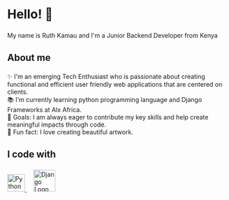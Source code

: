 <h1 align="left">Hello! 👋 </h1>

###

<p align="left">My name is Ruth Kamau and I'm a Junior Backend Developer from Kenya </p>

###

<h2 align="left">About me</h2>

###

<p align="left">✨ I'm an emerging Tech Enthusiast who is passionate about creating functional and efficient user friendly web applications that are centered on clients.<br>📚 I'm currently learning python programming language and Django Frameworks at Alx Africa.<br>🎯 Goals: I am always eager to contribute my key skills and help create meaningful impacts through code.<br>🎲 Fun fact: I love creating beautiful artwork.</p>

###

<h2 align="left">I code with</h2>

###

<div align="left">
  <a href="https://www.python.org/" target="_blank">
    <img src="https://upload.wikimedia.org/wikipedia/commons/c/c3/Python-logo-notext.svg" alt="Python Logo" width="40"/>
  </a>
  &nbsp;&nbsp;&nbsp;
  <a href="https://www.djangoproject.com/" target="_blank">
    <img src="https://static.djangoproject.com/img/logos/django-logo-positive.svg" alt="Django Logo" width="50"/>
  </a>
  
